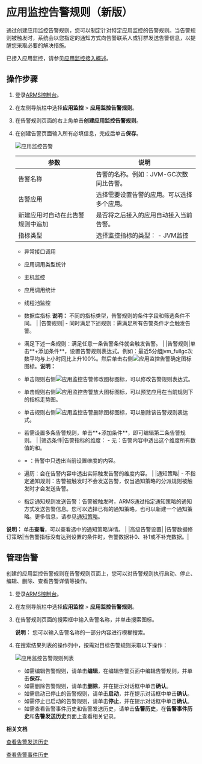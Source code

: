 # 应用监控告警规则（新版）

通过创建应用监控告警规则，您可以制定针对特定应用监控的告警规则。当告警规则被触发时，系统会以您指定的通知方式向告警联系人或钉群发送告警信息，以提醒您采取必要的解决措施。

已接入应用监控，请参见[应用监控接入概述](/cn.zh-CN/应用监控/接入应用监控/应用监控接入概述.md)。

## 操作步骤

1.  登录[ARMS控制台](https://arms.console.aliyun.com/#/home)。

2.  在左侧导航栏中选择**应用监控** \> **应用监控告警规则**。

3.  在告警规则页面的右上角单击**创建应用监控告警规则**。

4.  在创建告警页面输入所有必填信息，完成后单击**保存**。

    ![应用监控告警](https://static-aliyun-doc.oss-accelerate.aliyuncs.com/assets/img/zh-CN/3023080261/p266547.png)

    |参数|说明|
    |--|--|
    |告警名称|告警的名称。例如：JVM-GC次数同比告警。|
    |告警应用|选择需要设置告警的应用。可以选择多个应用。|
    |新建应用时自动在此告警规则中追加|是否将之后接入的应用自动接入当前告警。|
    |指标类型|选择监控指标的类型：    -   JVM监控
    -   异常接口调用
    -   应用调用类型统计
    -   主机监控
    -   应用调用统计
    -   线程池监控
    -   数据库指标
**说明：** 不同的指标类型，告警规则的条件字段和筛选条件不同。 |
    |告警规则|    -   同时满足下述规则：需满足所有告警条件才会触发告警。
    -   满足下述一条规则：满足任意一条告警条件就会触发告警。 |
    |告警规则|单击**+添加条件**，设置告警规则表达式。例如：最近5分组jvm\_fullgc次数平均与上小时同比上升100%。然后单击右侧![应用监控告警确定图标](https://static-aliyun-doc.oss-accelerate.aliyuncs.com/assets/img/zh-CN/3023080261/p271443.png)图标。**说明：**

    -   单击规则右侧![应用监控告警修改图标](https://static-aliyun-doc.oss-accelerate.aliyuncs.com/assets/img/zh-CN/3023080261/p271447.png)图标，可以修改告警规则表达式。
    -   单击规则右侧![应用监控告警放大图标](https://static-aliyun-doc.oss-accelerate.aliyuncs.com/assets/img/zh-CN/3023080261/p271448.png)图标，可以预览应用在当前规则下的指标走势图。
    -   单击规则右侧![应用监控告警删除图标](https://static-aliyun-doc.oss-accelerate.aliyuncs.com/assets/img/zh-CN/3023080261/p271450.png)图标，可以删除该告警规则表达式。
    -   若需设置多条告警规则，单击**+添加条件**，即可编辑第二条告警规则。 |
    |筛选条件|告警指标的维度：    -   无：告警内容中透出这个维度所有数值的和。
    -   = ：告警中只透出当前设置维度的内容。
    -   遍历：会在告警内容中透出实际触发告警的维度内容。 |
    |通知策略|    -   不指定通知规则：告警被触发时不会发送告警，仅当通知策略的分派规则被触发时才会发送告警。
    -   指定通知规则发送告警：告警被触发时，ARMS通过指定通知策略的通知方式发送告警信息。您可以选择已有的通知策略，也可以新建一个通知策略。更多信息，请参见[通知策略](/cn.zh-CN/告警管理（新版）/控制台操作/通知策略.md)。

**说明：** 单击**查看**，可以查看选中的通知策略详情。 |
    |高级告警设置|
    |告警数据修订策略|当告警指标没有达到设置的条件时，告警数据补0、补1或不补充数据。|


## 管理告警

创建的应用监控告警规则在告警规则页面上，您可以对告警规则执行启动、停止、编辑、删除、查看告警详情等操作。

1.  登录[ARMS控制台](https://arms.console.aliyun.com/#/home)。

2.  在左侧导航栏中选择**应用监控** \> **应用监控告警规则**。

3.  在告警规则页面的搜索框中输入告警名称，并单击搜索图标。

    **说明：** 您可以输入告警名称的一部分内容进行模糊搜索。

4.  在搜索结果列表的操作列中，按需对目标告警规则采取以下操作：

    ![应用监控告警规则列表](https://static-aliyun-doc.oss-accelerate.aliyuncs.com/assets/img/zh-CN/3023080261/p271624.png)

    -   如需编辑告警规则，请单击**编辑**，在编辑告警页面中编辑告警规则，并单击**保存**。
    -   如需删除告警规则，请单击**删除**，并在提示对话框中单击**确认**。
    -   如需启动已停止的告警规则，请单击**启动**，并在提示对话框中单击**确认**。
    -   如需停止已启动的告警规则，请单击**停止**，并在提示对话框中单击**确认**。
    -   如需查看告警事件历史和告警发送历史，请单击**告警历史**，在**告警事件历史**和**告警发送历史**页面上查看相关记录。

**相关文档**  


[查看告警发送历史](/cn.zh-CN/告警管理（新版）/控制台操作/查看告警发送历史.md)

[查看告警事件历史](/cn.zh-CN/告警管理（新版）/控制台操作/查看告警事件历史.md)

